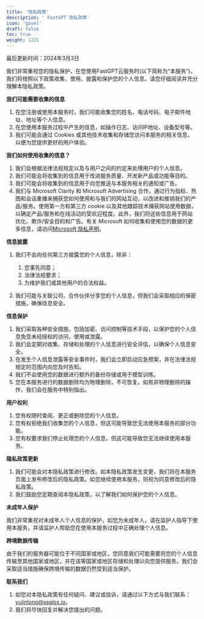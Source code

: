 ```yaml
---
title: '隐私政策'
description: ' FastGPT 隐私政策'
icon: 'gavel'
draft: false
toc: true
weight: 1221
---
```


最后更新时间：2024年3月3日

我们非常重视您的隐私保护，在您使用FastGPT云服务时(以下简称为“本服务”)，我们将按照以下政策收集、使用、披露和保护您的个人信息。请您仔细阅读并充分理解本隐私政策。

**我们可能需要收集的信息**

1. 在您注册或使用本服务时，我们可能收集您的姓名、电话号码、电子邮件地址、地址等个人信息。
2. 在您使用本服务过程中产生的信息，如操作日志、访问IP地址、设备型号等。
3. 我们可能会通过 Cookies 或其他技术收集和存储您访问本服务的相关信息，以便为您提供更好的用户体验。

**我们如何使用收集的信息？**

1. 我们会根据法律法规规定以及与用户之间的约定来处理用户的个人信息。
2. 我们可能会将收集到的信息用于改进服务质量、开发新产品或功能等目的。
3. 我们可能会将收集到的信息用于向您推送与本服务相关的通知或广告。
4. 我们与 Microsoft Clarity 和 Microsoft Advertising 合作，通过行为指标、热图和会话重播来捕获您如何使用和与我们的网站互动，以改进和推销我们的产品/服务。使用第一方和第三方 cookie 以及其他跟踪技术捕获网站使用数据，以确定产品/服务和在线活动的受欢迎程度。此外，我们将这些信息用于网站优化、欺诈/安全目的和广告。有关 Microsoft 如何收集和使用您的数据的更多信息，请访问[Microsoft 隐私声明](https://www.microsoft.com/zh-cn/privacy/privacystatement)。

**信息披露**

1. 我们不会向任何第三方披露您的个人信息，除非：

   1. 您事先同意；
   2. 法律法规要求；
   3. 为维护我们或其他用户的合法权益。

2. 我们可能与关联公司、合作伙伴分享您的个人信息，但我们会采取相应的保密措施，确保信息安全。

**信息保护**

1. 我们采取各种安全措施，包括加密、访问控制等技术手段，以保护您的个人信息免受未经授权的访问、使用或泄露。
2. 我们会定期对收集、存储和处理的个人信息进行安全评估，以确保个人信息安全。
3. 在发生个人信息泄露等安全事件时，我们会立即启动应急预案，并在法律法规规定的范围内向您及时告知。
4. 我们不会使用您的数据进行额外的备份存储或用于模型训练。
5. 您在本服务进行的数据删除均为物理删除，不可恢复。如有非物理删除的操作，我们会在服务中特别指出。

**用户权利**

1. 您有权随时查阅、更正或删除您的个人信息。
2. 您有权拒绝我们收集您的个人信息，但这可能导致您无法使用本服务的部分功能。
3. 您有权要求我们停止处理您的个人信息，但这可能导致您无法继续使用本服务。

**隐私政策更新**

1. 我们可能会对本隐私政策进行修改。如本隐私政策发生变更，我们将在本服务页面上发布修改后的隐私政策。如您继续使用本服务，则视为同意修改后的隐私政策。
2. 我们鼓励您定期查阅本隐私政策，以了解我们如何保护您的个人信息。

**未成年人保护**

我们非常重视对未成年人个人信息的保护，如您为未成年人，请在监护人指导下使用本服务，并请监护人帮助您在使用本服务过程中正确处理个人信息。

**跨境数据传输**

由于我们的服务器可能位于不同国家或地区，您同意我们可能需要将您的个人信息传输至其他国家或地区，并在该等国家或地区存储和处理以向您提供服务。我们会采取适当措施确保跨境传输的数据仍然受到适当保护。

**联系我们**

1. 如您对本隐私政策有任何疑问、建议或投诉，请通过以下方式与我们联系：yujinlong@sealos.io。
2. 我们将尽快回复并解决您提出的问题。

